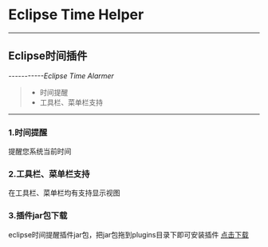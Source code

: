 # Eclipse Time Helper

------

## **Eclipse时间插件** 
*-----------Eclipse Time Alarmer*


> * 时间提醒
> * 工具栏、菜单栏支持

---

### **1.时间提醒**

提醒您系统当前时间 

### **2.工具栏、菜单栏支持**

在工具栏、菜单栏均有支持显示视图

### **3.插件jar包下载**
eclipse时间提醒插件jar包，把jar包拖到plugins目录下即可安装插件
[点击下载](http://dldx.csdn.net/fd.php?i=388676590813578&s=f9026c03f59835c4d1aa4e7e6b0416da)
